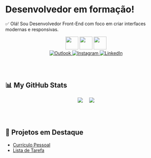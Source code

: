 # Desenvolvedor em formação!

<!-- Pequena bio -->
✅ Olá! Sou Desenvolvedor Front-End com foco em criar interfaces modernas e responsivas.  


<!-- Badges de linguagens -->
<div align="center">
  <img src="https://cdn.jsdelivr.net/gh/devicons/devicon/icons/html5/html5-original.svg" height="40" width="40" />
  <img src="https://cdn.jsdelivr.net/gh/devicons/devicon/icons/css3/css3-original.svg" height="40" width="40" />
  <img src="https://cdn.jsdelivr.net/gh/devicons/devicon/icons/javascript/javascript-original.svg" height="40" width="40" />
</div>

<!-- Redes sociais -->
<div align="center">
  <a href="mailto:eduardosouuza@outlook.com" target="_blank">
    <img src="https://img.shields.io/badge/Outlook-0072C6?style=for-the-badge&logo=microsoft-outlook&logoColor=white" alt="Outlook"/>
  </a>
  <a href="https://www.instagram.com/dudu_souzaa/" target="_blank">
    <img src="https://img.shields.io/badge/Instagram-E4405F?style=for-the-badge&logo=instagram&logoColor=white" alt="Instagram"/>
  </a>
  <a href="https://www.linkedin.com/in/eduardo-souza-bb7981168/" target="_blank">
    <img src="https://img.shields.io/badge/LinkedIn-0A66C2?style=for-the-badge&logo=linkedin&logoColor=white" alt="LinkedIn"/>
  </a>
</div>

<br><br>
## 📊 My GitHub Stats
<div align="center">
  <img src="https://github-readme-stats.vercel.app/api?username=EduardoHenriqueSouza&show_icons=true&theme=radical" />
  &nbsp;&nbsp;&nbsp;
  <img src="https://github-readme-stats.vercel.app/api/top-langs/?username=EduardoHenriqueSouza&layout=compact&theme=radical" />
</div>

<br><br>
## 🚀 Projetos em Destaque
- [Currículo Pessoal](https://github.com/EduardoHenriqueSouza/PortifolioInicial.git)
- [Lista de Tarefa](https://github.com/EduardoHenriqueSouza/To_Do_List.git)
